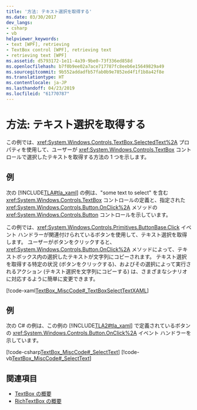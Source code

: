 ```yaml
---
title: '方法: テキスト選択を取得する'
ms.date: 03/30/2017
dev_langs:
- csharp
- vb
helpviewer_keywords:
- text [WPF], retrieving
- TextBox control [WPF], retrieving text
- retrieving text [WPF]
ms.assetid: d5793172-1e11-4a39-9be0-73f336ed858d
ms.openlocfilehash: b7f0b9ee02a7ace717787fc8eeb6e15649829a49
ms.sourcegitcommit: 9b552addadfb57fab0b9e7852ed4f1f1b8a42f8e
ms.translationtype: HT
ms.contentlocale: ja-JP
ms.lasthandoff: 04/23/2019
ms.locfileid: "61770787"
---
```

# <a name="how-to-retrieve-a-text-selection"></a>方法: テキスト選択を取得する
この例では、<xref:System.Windows.Controls.TextBox.SelectedText%2A> プロパティを使用して、ユーザーが <xref:System.Windows.Controls.TextBox> コントロールで選択したテキストを取得する方法の 1 つを示します。  
  
## <a name="example"></a>例  
 次の [!INCLUDE[TLA#tla_xaml](../../../../includes/tlasharptla-xaml-md.md)] の例は、"some text to select" を含む <xref:System.Windows.Controls.TextBox> コントロールの定義と、指定された <xref:System.Windows.Controls.Button.OnClick%2A> メソッドの <xref:System.Windows.Controls.Button> コントロールを示しています。  
  
 この例では、<xref:System.Windows.Controls.Primitives.ButtonBase.Click> イベント ハンドラーが関連付けられているボタンを使用して、テキスト選択を取得します。 ユーザーがボタンをクリックすると、<xref:System.Windows.Controls.Button.OnClick%2A> メソッドによって、テキストボックス内の選択したテキストが文字列にコピーされます。 テキスト選択を取得する特定の状況 (ボタンをクリックする)、およびその選択によって実行されるアクション (テキスト選択を文字列にコピーする) は、さまざまなシナリオに対応するように簡単に変更できます。  
  
 [!code-xaml[TextBox_MiscCode#_TextBoxSelectTextXAML](~/samples/snippets/csharp/VS_Snippets_Wpf/TextBox_MiscCode/CSharp/Window1.xaml#_textboxselecttextxaml)]  
  
## <a name="example"></a>例  
 次の C# の例は、この例の [!INCLUDE[TLA2#tla_xaml](../../../../includes/tla2sharptla-xaml-md.md)] で定義されているボタンの <xref:System.Windows.Controls.Button.OnClick%2A> イベント ハンドラーを示しています。  
  
 [!code-csharp[TextBox_MiscCode#_SelectText](~/samples/snippets/csharp/VS_Snippets_Wpf/TextBox_MiscCode/CSharp/Window1.xaml.cs#_selecttext)]
 [!code-vb[TextBox_MiscCode#_SelectText](~/samples/snippets/visualbasic/VS_Snippets_Wpf/TextBox_MiscCode/VisualBasic/Window1.xaml.vb#_selecttext)]  
  
## <a name="see-also"></a>関連項目

- [TextBox の概要](textbox-overview.md)
- [RichTextBox の概要](richtextbox-overview.md)
